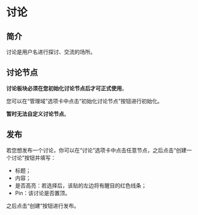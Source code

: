 # 讨论

## 简介

讨论是用户名进行探讨、交流的场所。

## 讨论节点

**讨论板块必须在您初始化讨论节点后才可正式使用**。

您可以在“管理域”选项卡中点击“初始化讨论节点”按钮进行初始化。

**暂时无法自定义讨论节点**。

## 发布

若您想发布一个讨论，你可以在“讨论”选项卡中点击任意节点，之后点击“创建一个讨论”按钮并填写：

- 标题；
- 内容；
- 是否高亮：若选择后，该贴的左边将有醒目的红色线条；
- Pin：该讨论是否置顶。

之后点击“创建”按钮进行发布。
